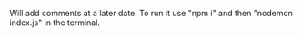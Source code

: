 Will add comments at a later date.
To run it use "npm i"  and then "nodemon index.js" in the terminal.
